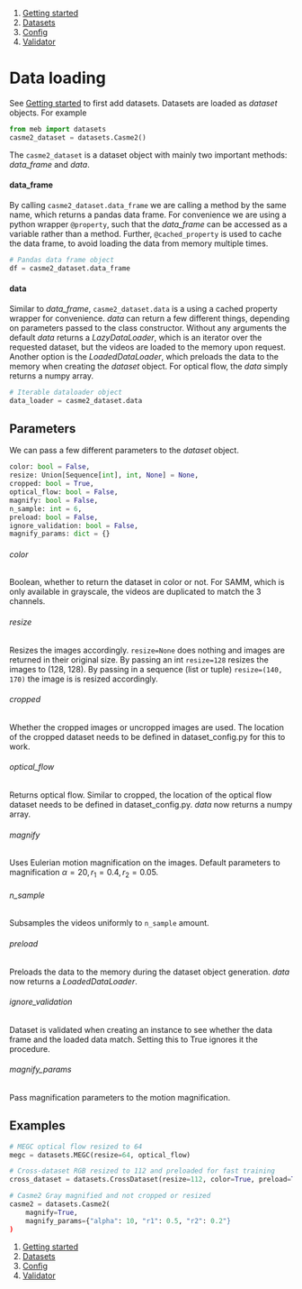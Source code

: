 1. [Getting started](getting_started.md)
2. [Datasets](datasets.md)
3. [Config](config.md)
4. [Validator](validator.md)

# Data loading
See [Getting started](getting_started.md) to first add datasets. Datasets are loaded as *dataset* objects. For example 

```python
from meb import datasets
casme2_dataset = datasets.Casme2()
```


The `casme2_dataset` is a dataset object with mainly two important methods: *data_frame* and *data*.

#### data_frame
By calling `casme2_dataset.data_frame` we are calling a method by the same name, which returns a pandas data frame. For convenience we are using a python wrapper `@property`, such that the *data_frame* can be accessed as a variable rather than a method. Further, `@cached_property` is used to cache the data frame, to avoid loading the data from memory multiple times.

```python
# Pandas data frame object
df = casme2_dataset.data_frame
```

#### data
Similar to *data_frame*, `casme2_dataset.data` is a using a cached property wrapper for convenience. *data* can return a few different things, depending on parameters passed to the class constructor. Without any arguments the default *data* returns a *LazyDataLoader*, which is an iterator over the requested dataset, but the videos are loaded to the memory upon request. Another option is the *LoadedDataLoader*, which preloads the data to the memory when creating the *dataset* object. For optical flow, the *data* simply returns a numpy array.

```python
# Iterable dataloader object
data_loader = casme2_dataset.data
```


## Parameters
We can pass a few different parameters to the *dataset* object.

```python
color: bool = False,
resize: Union[Sequence[int], int, None] = None,
cropped: bool = True,
optical_flow: bool = False,
magnify: bool = False,
n_sample: int = 6,
preload: bool = False,
ignore_validation: bool = False,
magnify_params: dict = {}
```

###### color
Boolean, whether to return the dataset in color or not. For SAMM, which is only available in grayscale, the videos are duplicated to match the 3 channels.

###### resize
Resizes the images accordingly. `resize=None` does nothing and images are returned in their original size. By passing an int `resize=128` resizes the images to (128, 128). By passing in a sequence (list or tuple) `resize=(140, 170)` the image is is resized accordingly.

###### cropped
Whether the cropped images or uncropped images are used. The location of the cropped dataset needs to be defined in dataset_config.py for this to work.

###### optical_flow
Returns optical flow. Similar to cropped, the location of the optical flow dataset needs to be defined in dataset_config.py. *data* now returns a numpy array.

###### magnify
Uses Eulerian motion magnification on the images. Default parameters to magnification $\alpha = 20, r_1 = 0.4, r_2 = 0.05$.

###### n_sample
Subsamples the videos uniformly to `n_sample` amount.

###### preload
Preloads the data to the memory during the dataset object generation. *data* now returns a *LoadedDataLoader*.

###### ignore_validation
Dataset is validated when creating an instance to see whether the data frame and the loaded data match. Setting this to True ignores it the procedure.


###### magnify_params
Pass magnification parameters to the motion magnification.


## Examples
```python
# MEGC optical flow resized to 64
megc = datasets.MEGC(resize=64, optical_flow)

# Cross-dataset RGB resized to 112 and preloaded for fast training
cross_dataset = datasets.CrossDataset(resize=112, color=True, preload=True)

# Casme2 Gray magnified and not cropped or resized
casme2 = datasets.Casme2(
    magnify=True,
    magnify_params={"alpha": 10, "r1": 0.5, "r2": 0.2"}
)
```

1. [Getting started](getting_started.md)
2. [Datasets](datasets.md)
3. [Config](config.md)
4. [Validator](validator.md)

